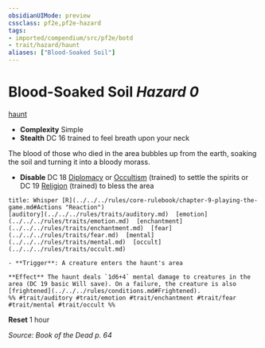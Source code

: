 ```yaml
---
obsidianUIMode: preview
cssclass: pf2e,pf2e-hazard
tags:
- imported/compendium/src/pf2e/botd
- trait/hazard/haunt
aliases: ["Blood-Soaked Soil"]
---
```

# Blood-Soaked Soil *Hazard 0*  
[haunt](haunt.md)  

- **Complexity** Simple
- **Stealth** DC 16 trained to feel breath upon your neck  

The blood of those who died in the area bubbles up from the earth, soaking the soil and turning it into a bloody morass.

- **Disable** DC 18 [Diplomacy](../../skills.md#Diplomacy) or [Occultism](../../skills.md#Occultism) (trained) to settle the spirits or DC 19 [Religion](../../skills.md#Religion) (trained) to bless the area  
     
```ad-embed-ability
title: Whisper [R](../../../rules/core-rulebook/chapter-9-playing-the-game.md#Actions "Reaction")
[auditory](../../../rules/traits/auditory.md)  [emotion](../../../rules/traits/emotion.md)  [enchantment](../../../rules/traits/enchantment.md)  [fear](../../../rules/traits/fear.md)  [mental](../../../rules/traits/mental.md)  [occult](../../../rules/traits/occult.md)  

- **Trigger**: A creature enters the haunt's area

**Effect** The haunt deals `1d6+4` mental damage to creatures in the area (DC 19 basic Will save). On a failure, the creature is also [frightened](../../../rules/conditions.md#Frightened).  
%% #trait/auditory #trait/emotion #trait/enchantment #trait/fear #trait/mental #trait/occult %%
```

**Reset** 1 hour  

*Source: Book of the Dead p. 64*
